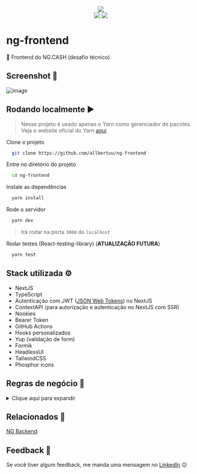 <div align="center">
  <img src="https://img.shields.io/badge/status-paused-yellow" />
</div>
<div align="center">
  <img src="https://img.shields.io/badge/NextJS-black?&logo=next.js&logoColor=white" />
  <img src="https://img.shields.io/badge/TypeScript-007ACC?&logo=typescript&logoColor=white" />
</div>

# ng-frontend

🎨 Frontend do NG.CASH (desafio técnico)

## Screenshot 📸

![image](https://user-images.githubusercontent.com/89992304/203819017-dca21ad7-1829-4089-8877-131c7deb9599.png)

## Rodando localmente ▶

> Nesse projeto é usado apenas o Yarn como gerenciador de pacotes. Veja o website oficial do Yarn [aqui](https://yarnpkg.com/).

Clone o projeto

```bash
  git clone https://github.com/allbertuu/ng-frontend
```

Entre no diretório do projeto

```bash
  cd ng-frontend
```

Instale as dependências

```bash
  yarn install
```

Rode o servidor

```bash
  yarn dev
```

> Irá rodar na porta `3000` do `localhost`

Rodar testes (React-testing-library) (**ATUALIZAÇÃO FUTURA**)

```bash
  yarn test
```

## Stack utilizada ⚙

-   NextJS
-   TypeScript
-   Autenticação com JWT ([JSON Web Tokens](https://jwt.io/introduction)) no NextJS
-   ContextAPI (para autorização e autenticação no NextJS com SSR)
-   Nookies
-   Bearer Token
-   GitHub Actions
-   Hooks personalizados
-   Yup (validação de form)
-   Formik
-   HeadlessUI
-   TailwindCSS
-   Phosphor icons

## Regras de negócio 📑

<details>
<summary>Clique aqui para expandir</summary>

-   [x] Página para realizar o cadastro na NG informando _username_ e _password._
-   [x] Página para realizar o login informando _username_ e _password._
-   [x] Com o usuário logado, a página principal deve apresentar:
    -   [x] _balance_ atual do usuário;
    -   [-] Seção voltada à realização de transferências para outros usuários NG a partir do _username_ de quem sofrerá o _cash-in_;
    -   [-] Tabela com os detalhes de todas as transações que o usuário participou;
    -   [-] Mecanismo para filtrar a tabela por data de transação e/ou transações do tipo _cash-in_/_cash-out_;
    -   [x] Botão para realizar o _log-out._

</details>

## Relacionados 🔗

[NG Backend](https://github.com/allbertuu/ng-backend)

## Feedback 💬

Se você tiver algum feedback, me manda uma mensagem no [LinkedIn](https://www.linkedin.com/in/albertov-albuquerque/) 😉
